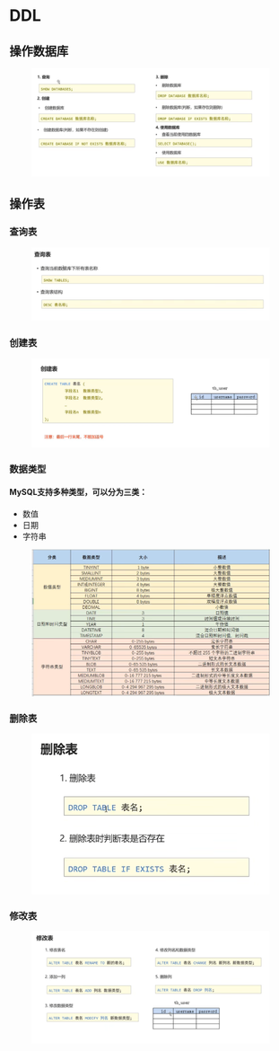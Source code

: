 # DDL

## 操作数据库

<figure><img src="../.gitbook/assets/image (2) (1) (1).png" alt=""><figcaption></figcaption></figure>

## 操作表

### 查询表

<figure><img src="../.gitbook/assets/image (5) (1) (1).png" alt=""><figcaption></figcaption></figure>

### 创建表

<figure><img src="../.gitbook/assets/image (5) (2) (1).png" alt=""><figcaption></figcaption></figure>

### 数据类型

#### MySQL支持多种类型，可以分为三类：

* 数值
* 日期
* 字符串

<figure><img src="../.gitbook/assets/image (1) (1) (1).png" alt=""><figcaption></figcaption></figure>

### 删除表

<figure><img src="../.gitbook/assets/image (4) (2) (1).png" alt=""><figcaption></figcaption></figure>

### 修改表

<figure><img src="../.gitbook/assets/image (6) (1).png" alt=""><figcaption></figcaption></figure>
